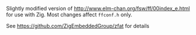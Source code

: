 Slightly modified version of http://www.elm-chan.org/fsw/ff/00index_e.html for use with Zig. Most changes affect `ffconf.h` only.

See https://github.com/ZigEmbeddedGroup/zfat for details
